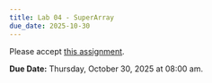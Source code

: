 ```yaml
---
title: Lab 04 - SuperArray
due_date: 2025-10-30
---
```


Please accept [this assignment]().

**Due Date:** Thursday, October 30, 2025 at 08:00 am.
